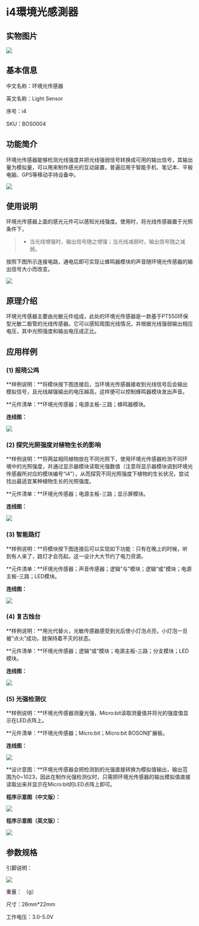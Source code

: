 # i4環境光感測器

## 实物图片

![](../.gitbook/assets/boson-huan-jing-guang-chuan-gan-qi-shi-wu-tu-pian.jpg)

## 基本信息

中文名称：环境光传感器

英文名称：Light Sensor

序号：i4

SKU：BOS0004

## 功能简介

环境光传感器能够检测光线强度并把光线强弱信号转换成可用的输出信号，其输出量为模拟量，可以用来制作感光的互动装置，普遍应用于智能手机、笔记本、平板电脑、GPS等移动手持设备中。

![](../.gitbook/assets/boson-huan-jing-guang-chuan-gan-qi-mo-kuai-jian-jie.png)

## 使用说明

环境光传感器上面的感光元件可以感知光线强度。使用时，将光线传感器置于光照条件下，

> * 当光线增强时，输出信号随之增强；当光线减弱时，输出信号随之减弱。

按照下图所示连接电路，通电后即可实现让蜂鸣器模块的声音随环境光传感器的输出信号大小而改变。

![](../.gitbook/assets/boson-huan-jing-guang-chuan-gan-qi-shi-yong-shuo-ming.png)

## 原理介绍

环境光传感器主要由光敏元件组成，此处的环境光传感器是一款基于PT550环保型光敏二极管的光线传感器。它可以感知周围光线情况，并根据光线强弱输出相应电压，其中光照强度和输出电压成正比。

## 应用样例

### \(1\) 报晓公鸡

**样例说明：**将模块按下图连接后，当环境光传感器接收到光线信号后会输出模拟信号，且光线越强输出的电压越高，这样便可以控制蜂鸣器模块发出声音。

**元件清单：**环境光传感器；电源主板-三路；蜂鸣器模块。

**连线图：**

![](../.gitbook/assets/boson-huan-jing-guang-chuan-gan-qi-ying-yong-yang-li-1-lian-xian-tu.png)

### \(2\) 探究光照强度对植物生长的影响

**样例说明：**将两盆相同植物放在不同光照下，使用环境光传感器检测不同环境中的光照强度，并通过显示器模块读取光强数值（注意将显示器模块调到环境光传感器所对应的模块编号“i4”），从而探究不同光照强度下植物的生长状况，尝试找出最适宜某种植物生长的光照强度。

**元件清单：**环境光传感器；电源主板-三路；显示屏模块。

**连线图：**

![](../.gitbook/assets/boson-huan-jing-guang-chuan-gan-qi-ying-yong-yang-li-2-lian-xian-tu.png)

### \(3\) 智能路灯

**样例说明：**将模块按下图连接后可以实现如下功能：只有在晚上的时候，听到有人来了，路灯才会亮起。这一设计大大节约了电力资源。

**元件清单：**环境光传感器；声音传感器；逻辑“与”模块；逻辑“或”模块；电源主板-三路；LED模块。

**连线图：**

![](../.gitbook/assets/boson-huan-jing-guang-chuan-gan-qi-ying-yong-yang-li-3-lian-xian-tu.png)

### \(4\) 复古烛台

**样例说明：**用光代替火，光敏传感器感受到光后使小灯泡点亮，小灯泡一旦被“点火”成功，就保持着不灭的状态。

**元件清单：**环境光传感器；逻辑“或”模块；电源主板-三路；分支模块；LED模块。

**连线图：**

![](../.gitbook/assets/boson-huan-jing-guang-chuan-gan-qi-ying-yong-yang-li-4-lian-xian-tu.png)

### \(5\) 光强检测仪

**样例说明：**环境光传感器测量光强，Micro:bit读取测量值并将光的强度值显示在LED点阵上。

**元件清单：**环境光传感器；Micro:bit；Micro:bit BOSON扩展板。

**连线图：**

![](../.gitbook/assets/boson-huan-jing-guang-chuan-gan-qi-ying-yong-yang-li-5-lian-xian-tu.png)

**设计意图：**环境光传感器会把检测到的光强直接转换为模拟值输出，输出范围为0~1023，因此在制作光强检测仪时，只需把环境光传感器的输出模拟值直接读取出来并显示在Micro:bit的LED点阵上即可。

**程序示意图（中文版）：**

![](../.gitbook/assets/boson-huan-jing-guang-chuan-gan-qi-ying-yong-yang-li-5-cheng-xu-shi-yi-tu-zhong-wen-ban.png)

**程序示意图（英文版）：**

![](../.gitbook/assets/boson-huan-jing-guang-chuan-gan-qi-ying-yong-yang-li-5-cheng-xu-shi-yi-tu-ying-wen-ban.png)

## 参数规格

引脚说明：

![](../.gitbook/assets/boson-huan-jing-guang-chuan-gan-qi-yin-jiao-shuo-ming.png)

重量： （g）

尺寸：26mm\*22mm

工作电压：3.0-5.0V

